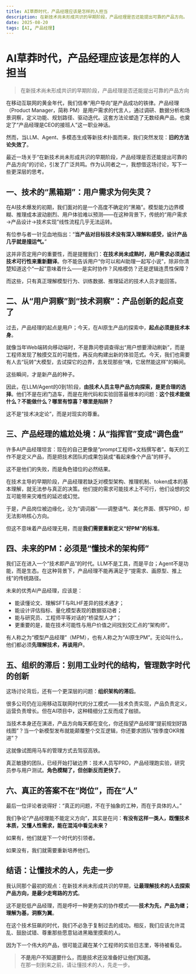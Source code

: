 ```yaml
---
title: AI草莽时代，产品经理应该是怎样的人担当
description: 在新技术尚未形成共识的早期阶段，产品经理是否还能提出可靠的产品方向。
date: 2025-08-20
tags: [AI, 产品经理]
---
```


<BlogPost>

# AI草莽时代，产品经理应该是怎样的人担当

> 在新技术尚未形成共识的早期阶段，产品经理是否还能提出可靠的产品方向

在移动互联网的黄金年代，我们信奉“用户导向”是产品成功的铁律。产品经理（Product Manager，简称 PM）是用户需求的代言人，通过调研、数据分析和场景洞察，定义功能、规划路径、驱动迭代。这套方法论塑造了无数经典产品，也奠定了“产品经理是CEO的接班人”这一职业神话。

然而，当LLM、Agent、多模态生成等新技术扑面而来，我们突然发现：**旧的方法论失效了**。

最近一场关于“在新技术尚未形成共识的早期阶段，产品经理是否还能提出可靠的产品方向”的讨论，引发了广泛共鸣。作为认同者之一，我想借这场讨论，写下一些更深层的思考。

## 一、技术的“黑箱期”：用户需求为何失灵？

在AI技术爆发的初期，我们面对的是一个高度不确定的“黑箱”。模型能力边界模糊、推理成本波动剧烈、用户体验难以预测——在这种背景下，传统的“用户需求→产品设计→技术实现”线性流程几乎无法运转。

有位参与者一针见血地指出：“**当产品对目标技术没有深入理解和感受，设计产品几乎就是撞运气。**”

这并非否定用户的重要性，而是提醒我们：**在技术尚未成熟时，用户需求必须通过技术可行性来重新翻译**。你不能告诉用户“你可以和AI助理一起写小说”，除非你清楚知道这个“一起”意味着什么——是实时协作？风格模仿？还是逻辑连贯性保障？

而这些，只有真正理解模型行为、训练数据、推理延迟的技术人员才能回答。

## 二、从“用户洞察”到“技术洞察”：产品创新的起点变了

过去，产品经理的起点是用户；今天，在AI原生产品的探索中，**起点必须是技术本身**。

就像当年Web端转向移动端时，不是靠问卷调查得出“用户想要滑动刷新”，而是工程师发现了触摸交互的可能性，再反向构建出新的体验范式。今天，我们也需要有人去“玩转”大模型，去试探它的边界，去发现那些“咦，它居然能这样”的瞬间。

这些瞬间，才是新产品的种子。

因此，在LLM/Agent的0到1阶段，**由技术人员主导产品方向探索，是更合理的选择**。他们不是在闭门造车，而是在用代码和实验回答最根本的问题：**这个技术能做什么？不能做什么？哪里有惊喜？哪里是陷阱？**

这不是“技术决定论”，而是对现实的尊重。

## 三、产品经理的尴尬处境：从“指挥官”变成“调色盘”

许多AI产品经理坦言：现在的自己更像是“prompt工程师+文档撰写者”。每天的工作不是定义产品，而是把技术团队的成果包装成“看起来像个产品”的样子。

这不是他们的失败，而是角色错位的必然结果。

在技术主导的早期阶段，产品经理若缺乏对模型架构、推理机制、token成本的基本理解，就无法参与真正的决策。他们提的需求可能技术上不可行，他们设想的交互可能带来灾难性的延迟或幻觉。

于是，产品岗位被边缘化，沦为“调词器”——调整语气、美化界面、撰写PRD，却无法影响核心方向。

但这不意味着产品经理无用，而是**我们需要重新定义“好PM”的标准**。

## 四、未来的PM：必须是“懂技术的架构师”

我们正在进入一个“技术即产品”的时代。LLM不是工具，而是平台；Agent不是功能，而是生态。在这种背景下，产品经理不能再满足于“提需求、画原型、推上线”的传统路径。

未来的优秀AI产品经理，应该是：
- 能读懂论文、理解SFT与RLHF差异的技术通才；
- 能设计评估指标、量化模型表现的数据驱动者；
- 能与研究员、工程师平等对话的“桥梁型人才”；
- 更重要的是，能在技术可能性与用户价值之间找到交汇点的“架构师”。

有人称之为“模型产品经理”（MPM），也有人称之为“AI原生PM”。无论叫什么，他们都必须**先理解技术，再谈用户**。

## 五、组织的滞后：别用工业时代的结构，管理数字时代的创新

这场讨论背后，还有一个更深层的问题：**组织架构的滞后**。

很多公司仍在沿用移动互联网时代的分工模式——技术负责实现，产品负责定义，运营负责增长。但在AI项目中，这种精细分工反而成了枷锁。

当技术本身还在演进，产品方向每天都在变化，你还指望产品经理“提前规划好路线图”？当一个新模型发布就能颠覆整个交互逻辑，你还要求团队“按季度OKR推进”？

这就像试图用马车的管理方式去驾驭高铁。

真正敏捷的团队，已经开始打破边界：技术人员写PRD，产品经理跑实验，研究员参与用户测试。**角色模糊了，但创新反而更快了**。

## 六、真正的答案不在“岗位”，而在“人”

最后一位评论者说得好：“真正的问题，不在于抽象的工种，而在于具体的人。”

我们争论“产品经理能不能定义方向”，其实是在问：**有没有这样一类人，既懂技术本质，又懂人性需求，能在混沌中看见未来？**

如果有，他们就是下一个时代的引领者。

如果没有，我们就需要重新培养他们。

## 结语：让懂技术的人，先走一步

我认同那个最初的观点：在新技术尚未形成共识的早期，**让最理解技术的人去探索产品方向，是最少走弯路的方式**。

这不是贬低产品经理，而是呼吁一种更务实的协作模式——**技术为先，产品为继；理解为基，洞察为翼**。

在这个技术狂飙的时代，我们不必急于复制过去的成功。相反，我们应该允许混乱、鼓励试错、尊重那些愿意钻进黑箱里摸索的人。

因为下一个伟大的产品，很可能正藏在某个工程师的实验日志里，等待被看见。

> **不是用户不知道要什么，而是技术还没准备好让他们知道。**  
> 在那一刻到来之前，请让懂技术的人，先走一步。

</BlogPost>